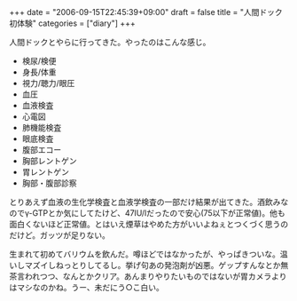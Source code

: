 +++
date = "2006-09-15T22:45:39+09:00"
draft = false
title = "人間ドック初体験"
categories = ["diary"]
+++

人間ドックとやらに行ってきた。やったのはこんな感じ。

<ul>
<li>検尿/検便</li>
<li>身長/体重</li>
<li>視力/聴力/眼圧</li>
<li>血圧</li>
<li>血液検査</li>
<li>心電図</li>
<li>肺機能検査</li>
<li>眼底検査</li>
<li>腹部エコー</li>
<li>胸部レントゲン</li>
<li>胃レントゲン</li>
<li>胸部・腹部診察</li>
</ul>

とりあえず血液の生化学検査と血液学検査の一部だけ結果が出てきた。酒飲みなのでγ-GTPとか気にしてたけど、47IU/lだったので安心(75以下が正常値)。他も面白くないほど正常値。とはいえ煙草はやめた方がいいよねぇとつくづく思うのだけど。ガッツが足りない。

生まれて初めてバリウムを飲んだ。噂ほどではなかったが、やっぱきついな。温いしマズイしねっとりしてるし。挙げ句あの発泡剤が凶悪。ゲップすんなとか無茶言われつつ、なんとかクリア。あんまりやりたいものではないが胃カメラよりはマシなのかね。うー、未だにう○こ白い。
